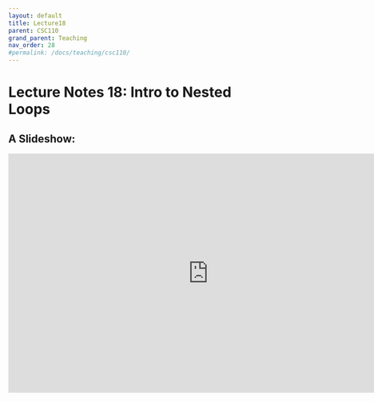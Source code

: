 ```yaml
---
layout: default
title: Lecture18
parent: CSC110
grand_parent: Teaching
nav_order: 28
#permalink: /docs/teaching/csc110/
---  
```

  

Lecture Notes 18: Intro to Nested Loops
===========================================



A Slideshow:
---------------

<iframe src="https://docs.google.com/presentation/d/e/2PACX-1vSlxCDgYb3i-7cZxyPcSsrDFPQqVJjs7GRXrqwgzspWlheOuqsCAEfzPHAeKd8FPtyE1aa6Jz_3Dc49/embed?start=false&loop=false&delayms=60000" frameborder="0" width="800" height="479" allowfullscreen="true" mozallowfullscreen="true" webkitallowfullscreen="true"></iframe>
